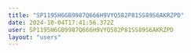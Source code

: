 ```yaml
---
title: "SP1195H6GB9987Q666H9VYQ582P81SS89S6AKRZPD"
date: 2024-10-04T17:41:56.372Z
user: SP1195H6GB9987Q666H9VYQ582P81SS89S6AKRZPD
layout: "users"
---
```

    